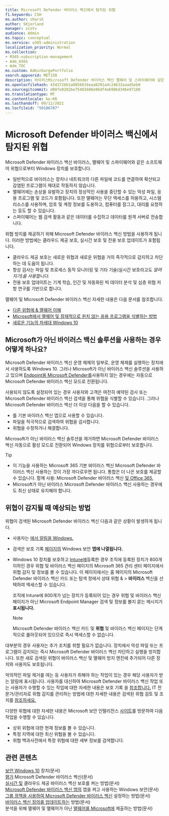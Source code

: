 ```yaml
---
title: Microsoft Defender 바이러스 백신에서 탐지된 위협
f1.keywords: CSH
ms.author: sharik
author: SKjerland
manager: scotv
audience: Admin
ms.topic: conceptual
ms.service: o365-administration
localization_priority: Normal
ms.collection:
- M365-subscription-management
- Adm_O365
- Adm_TOC
ms.custom: AdminSurgePortfolio
search.appverid: MET150
description: 바이러스Microsoft Defender 바이러스 백신 맬웨어 및 스파이웨어와 같은 소프트웨어 위협으로부터 Windows 장치를 보호하는 방법을 알아보십시오.
ms.openlocfilehash: 4343726b1a0856616eaa8291adc24633aaad5eb0
ms.sourcegitcommit: d08fe0282be75483608e96df4e6986d346e97180
ms.translationtype: MT
ms.contentlocale: ko-KR
ms.lasthandoff: 09/12/2021
ms.locfileid: "59186787"
---
```

# <a name="threats-detected-by-microsoft-defender-antivirus"></a>Microsoft Defender 바이러스 백신에서 탐지된 위협

Microsoft Defender 바이러스 백신 바이러스, 맬웨어 및 스파이웨어와 같은 소프트웨어 위협으로부터 Windows 장치를 보호합니다.

- 일반적으로 바이러스는 장치나 네트워크의 다른 파일에 코드를 연결하여 확산되고 감염된 프로그램이 제대로 작동하지 않습니다.
- 맬웨어에는 손상을 유발하고 장치의 정상적인 사용을 중단할 수 있는 악성 파일, 응용 프로그램 및 코드가 포함됩니다. 또한 맬웨어는 무단 액세스를 허용하고, 시스템 리소스를 사용하며, 암호 및 계정 정보를 도용하고, 컴퓨터를 잠그고, 대리를 요청하는 등도 할 수 있습니다.
- 스파이웨어는 웹 검색 활동과 같은 데이터를 수집하고 데이터를 원격 서버로 전송합니다.
 
위협 방지를 제공하기 위해 Microsoft Defender 바이러스 백신 방법을 사용하게 됩니다. 이러한 방법에는 클라우드 제공 보호, 실시간 보호 및 전용 보호 업데이트가 포함됩니다.

- 클라우드 제공 보호는 새로운 위협과 새로운 위협을 거의 즉각적으로 감지하고 차단하는 데 도움이 됩니다.
- 항상 검사는 파일 및 프로세스 동작 모니터링 및 기타 기술(실시간 보호라고도 *알려지기)을 사용합니다.*
- 전용 보호 업데이트는 기계 학습, 인간 및 자동화된 빅 데이터 분석 및 심층 위협 저항 연구를 기반으로 합니다. 

맬웨어 및 Microsoft Defender 바이러스 백신 자세한 내용은 다음 문서를 참조합니다. 

- [다른 위협에 & 맬웨어 이해](/windows/security/threat-protection/intelligence/understanding-malware)
- [Microsoft에서 맬웨어 및 잠재적으로 원치 않는 응용 프로그램을 식별하는 방법](/windows/security/threat-protection/intelligence/criteria)
- [새로운 기능의 차세대 Windows 10](/windows/security/threat-protection/microsoft-defender-antivirus/microsoft-defender-antivirus-in-windows-10)

## <a name="what-happens-when-a-non-microsoft-antivirus-solution-is-used"></a>Microsoft가 아닌 바이러스 백신 솔루션을 사용하는 경우 어떻게 하나요? 

Microsoft Defender 바이러스 백신 운영 체제의 일부로, 운영 체제를 실행하는 장치에서 사용하도록 Windows 10. 그러나 Microsoft가 아닌 바이러스 백신 솔루션을 사용하고 있으며 [Endpoint용 Microsoft Defender를](/windows/security/threat-protection/microsoft-defender-atp/microsoft-defender-advanced-threat-protection)사용하지 않는 경우에는 자동으로 Microsoft Defender 바이러스 백신 모드로 전환됩니다.  

사용되지 않도록 설정되어 있는 경우 사용자와 고객은 여전히 예약된 검사 또는 Microsoft Defender 바이러스 백신 검색을 통해 위협을 식별할 수 있습니다. 그러나 Microsoft Defender 바이러스 백신 더 이상 다음을 할 수 있습니다.

- 를 기본 바이러스 백신 앱으로 사용할 수 있습니다.
- 파일을 적극적으로 검색하여 위협을 검사합니다.
- 위협을 수정하거나 해결합니다.

Microsoft가 아닌 바이러스 백신 솔루션을 제거하면 Microsoft Defender 바이러스 백신 자동으로 활성 모드로 전환되어 Windows 장치를 위협으로부터 보호합니다.

> [!TIP]
> - 이 기능을 사용하는 Microsoft 365 기본 바이러스 백신 Microsoft Defender 바이러스 백신 사용하는 것이 가장 까다로우면 됩니다. 통합은 더 나은 보호를 제공할 수 있습니다. 함께 사용: Microsoft Defender 바이러스 백신 [및 Office 365.](/windows/security/threat-protection/microsoft-defender-antivirus/office-365-microsoft-defender-antivirus)
> - Microsoft가 아닌 바이러스 Microsoft Defender 바이러스 백신 사용하는 경우에도 최신 상태로 유지해야 합니다.

## <a name="what-to-expect-when-threats-are-detected"></a>위협이 감지될 때 예상되는 방법

위협이 검색된 Microsoft Defender 바이러스 백신 다음과 같은 상황이 발생하게 됩니다.

- 사용자는 [에서 알림을 Windows.](https://support.microsoft.com/windows/8942c744-6198-fe56-4639-34320cf9444e) 
- 검색은 보호 기록 [페이지의](/windows/security/threat-protection/windows-defender-security-center/windows-defender-security-center) Windows 보안 **앱에 나열됩니다.**  
- Windows 10 장치를 [](../setup/secure-win-10-pcs.md) 보호하고 [Intune에](/mem/intune/enrollment/windows-enrollment-methods)등록한 경우 조직에 등록된 장치가 800개 이하인 경우 위협 및 바이러스 백신 페이지의 Microsoft 365 관리 센터 <a href="https://go.microsoft.com/fwlink/p/?linkid=2024339" target="_blank"></a> 페이지에서 위협 감지  및 정보를 볼 수 있습니다. 이 페이지에서는 홈 페이지의 Microsoft Defender 바이러스 백신 카드 또는 탐색 창에서 상태 위협 &    >  **바이러스** 백신을 선택하여 액세스할 수 있습니다.

    조직에 Intune에 800개가 넘는 장치가 등록되어 있는 경우 위협 및 바이러스 백신 [](/mem/endpoint-manager-overview) 페이지가 아닌 Microsoft Endpoint Manager 검색 및 정보를 볼지 묻는 메시지가 **표시됩니다.**
 
    > [!NOTE]
    > Microsoft Defender 바이러스 백신  카드 및 **위협** 및 바이러스 백신 페이지는 단계적으로 롤아웃되어 있으므로 즉시 액세스할 수 없습니다.

대부분의 경우 사용자는 추가 조치를 취할 필요가 없습니다. 장치에서 악성 파일 또는 프로그램이 감지되는 즉시 Microsoft Defender 바이러스 백신 차단하고 실행을 방지합니다. 또한 새로 검색된 위협이 바이러스 백신 및 맬웨어 방지 엔진에 추가되어 다른 장치와 사용자도 보호됩니다.  

악의적인 파일 제거를 여는 등 사용자가 취해야 하는 작업이 있는 경우 해당 사용자가 받는 알림에 표시됩니다. 사용자를 대신하여 Microsoft Defender 바이러스 백신 작업 또는 사용자가 수행할 수 있는 작업에 대한 자세한 내용은 보호 기록 을 [참조합니다.](https://support.microsoft.com/office/f1e5fd95-09b4-46d1-b8c7-1059a1e09708) IT 전문가/관리자로 위협 감지를 관리하는 방법에 대한 자세한 내용은 검색된 위협 검토 및 조치를 [참조하세요.](review-threats-take-action.md)

다양한 위협에 대한 자세한 내용은 Microsoft 보안 인텔리전스 <a href="https://www.microsoft.com/wdsi/threats" target="_blank">사이트</a>를 방문하여 다음 작업을 수행할 수 있습니다. 

- 상위 위협에 대한 현재 정보를 볼 수 있습니다.
- 특정 지역에 대한 최신 위협을 볼 수 있습니다.
- 위협 백과사전에서 특정 위협에 대한 세부 정보를 검색합니다.

## <a name="related-content"></a>관련 콘텐츠

[보안 Windows 10](/misc/secure-windows-10-devices.md) 장치(문서)\
[평가](/windows/security/threat-protection/microsoft-defender-antivirus/evaluate-microsoft-defender-antivirus) Microsoft Defender 바이러스 백신(문서)\
[실시간 및](/mem/intune/user-help/turn-on-defender-windows#turn-on-real-time-and-cloud-delivered-protection) 클라우드 제공 바이러스 백신 보호를 켜는 방법(문서)\
[Microsoft Defender 바이러스 백신 앱의](/windows/security/threat-protection/microsoft-defender-antivirus/microsoft-defender-security-center-antivirus) 앱을 켜고 사용하는 Windows 보안(문서)\
[그룹 정책을 사용하여 Microsoft Defender 바이러스 백신](/mem/intune/user-help/turn-on-defender-windows#turn-on-windows-defender) 설정하는 방법(문서)\
[바이러스 백신 정의를 업데이트하는](/mem/intune/user-help/turn-on-defender-windows#update-your-antivirus-definitions) 방법(문서)\
분석을 위해 맬웨어 및 맬웨어가 아닌 [맬웨어를 Microsoft에](/microsoft-365/security/office-365-security/submitting-malware-and-non-malware-to-microsoft-for-analysis) 제출하는 방법(문서)
